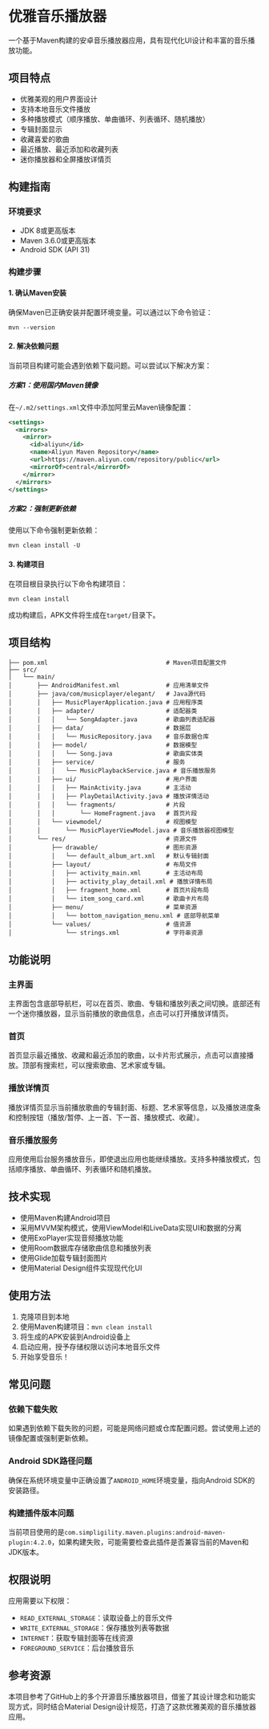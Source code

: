 # 优雅音乐播放器

一个基于Maven构建的安卓音乐播放器应用，具有现代化UI设计和丰富的音乐播放功能。

## 项目特点

- 优雅美观的用户界面设计
- 支持本地音乐文件播放
- 多种播放模式（顺序播放、单曲循环、列表循环、随机播放）
- 专辑封面显示
- 收藏喜爱的歌曲
- 最近播放、最近添加和收藏列表
- 迷你播放器和全屏播放详情页

## 构建指南

### 环境要求

- JDK 8或更高版本
- Maven 3.6.0或更高版本
- Android SDK (API 31)

### 构建步骤

#### 1. 确认Maven安装

确保Maven已正确安装并配置环境变量。可以通过以下命令验证：

```
mvn --version
```

#### 2. 解决依赖问题

当前项目构建可能会遇到依赖下载问题。可以尝试以下解决方案：

##### 方案1：使用国内Maven镜像

在`~/.m2/settings.xml`文件中添加阿里云Maven镜像配置：

```xml
<settings>
  <mirrors>
    <mirror>
      <id>aliyun</id>
      <name>Aliyun Maven Repository</name>
      <url>https://maven.aliyun.com/repository/public</url>
      <mirrorOf>central</mirrorOf>
    </mirror>
  </mirrors>
</settings>
```

##### 方案2：强制更新依赖

使用以下命令强制更新依赖：

```
mvn clean install -U
```

#### 3. 构建项目

在项目根目录执行以下命令构建项目：

```
mvn clean install
```

成功构建后，APK文件将生成在`target/`目录下。

## 项目结构

```
├── pom.xml                                 # Maven项目配置文件
├── src/
│   └── main/
│       ├── AndroidManifest.xml             # 应用清单文件
│       ├── java/com/musicplayer/elegant/   # Java源代码
│       │   ├── MusicPlayerApplication.java # 应用程序类
│       │   ├── adapter/                    # 适配器类
│       │   │   └── SongAdapter.java        # 歌曲列表适配器
│       │   ├── data/                       # 数据层
│       │   │   └── MusicRepository.java    # 音乐数据仓库
│       │   ├── model/                      # 数据模型
│       │   │   └── Song.java               # 歌曲实体类
│       │   ├── service/                    # 服务
│       │   │   └── MusicPlaybackService.java # 音乐播放服务
│       │   ├── ui/                         # 用户界面
│       │   │   ├── MainActivity.java       # 主活动
│       │   │   ├── PlayDetailActivity.java # 播放详情活动
│       │   │   └── fragments/              # 片段
│       │   │       └── HomeFragment.java   # 首页片段
│       │   └── viewmodel/                  # 视图模型
│       │       └── MusicPlayerViewModel.java # 音乐播放器视图模型
│       └── res/                            # 资源文件
│           ├── drawable/                   # 图形资源
│           │   └── default_album_art.xml   # 默认专辑封面
│           ├── layout/                     # 布局文件
│           │   ├── activity_main.xml       # 主活动布局
│           │   ├── activity_play_detail.xml # 播放详情布局
│           │   ├── fragment_home.xml       # 首页片段布局
│           │   └── item_song_card.xml      # 歌曲卡片布局
│           ├── menu/                       # 菜单资源
│           │   └── bottom_navigation_menu.xml # 底部导航菜单
│           └── values/                     # 值资源
│               └── strings.xml             # 字符串资源
```

## 功能说明

### 主界面

主界面包含底部导航栏，可以在首页、歌曲、专辑和播放列表之间切换。底部还有一个迷你播放器，显示当前播放的歌曲信息，点击可以打开播放详情页。

### 首页

首页显示最近播放、收藏和最近添加的歌曲，以卡片形式展示，点击可以直接播放。顶部有搜索栏，可以搜索歌曲、艺术家或专辑。

### 播放详情页

播放详情页显示当前播放歌曲的专辑封面、标题、艺术家等信息，以及播放进度条和控制按钮（播放/暂停、上一首、下一首、播放模式、收藏）。

### 音乐播放服务

应用使用后台服务播放音乐，即使退出应用也能继续播放。支持多种播放模式，包括顺序播放、单曲循环、列表循环和随机播放。

## 技术实现

- 使用Maven构建Android项目
- 采用MVVM架构模式，使用ViewModel和LiveData实现UI和数据的分离
- 使用ExoPlayer实现音频播放功能
- 使用Room数据库存储歌曲信息和播放列表
- 使用Glide加载专辑封面图片
- 使用Material Design组件实现现代化UI

## 使用方法

1. 克隆项目到本地
2. 使用Maven构建项目：`mvn clean install`
3. 将生成的APK安装到Android设备上
4. 启动应用，授予存储权限以访问本地音乐文件
5. 开始享受音乐！

## 常见问题

### 依赖下载失败

如果遇到依赖下载失败的问题，可能是网络问题或仓库配置问题。尝试使用上述的镜像配置或强制更新依赖。

### Android SDK路径问题

确保在系统环境变量中正确设置了`ANDROID_HOME`环境变量，指向Android SDK的安装路径。

### 构建插件版本问题

当前项目使用的是`com.simpligility.maven.plugins:android-maven-plugin:4.2.0`，如果构建失败，可能需要检查此插件是否兼容当前的Maven和JDK版本。

## 权限说明

应用需要以下权限：

- `READ_EXTERNAL_STORAGE`：读取设备上的音乐文件
- `WRITE_EXTERNAL_STORAGE`：保存播放列表等数据
- `INTERNET`：获取专辑封面等在线资源
- `FOREGROUND_SERVICE`：后台播放音乐

## 参考资源

本项目参考了GitHub上的多个开源音乐播放器项目，借鉴了其设计理念和功能实现方式，同时结合Material Design设计规范，打造了这款优雅美观的音乐播放器应用。